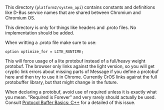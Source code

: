 This directory (`platform2/system_api`) contains constants and definitions
like D-Bus service names that are shared between Chromium and Chromium OS.

This directory is only for things like headers and .proto files.
No implementation should be added.

When writting a .proto file make sure to use:

```
option optimize_for = LITE_RUNTIME;
```

This will force usage of a lite protobuf instead of a full/heavy weight
protobuf. The browser only links against the light version, so you will get
cryptic link errors about missing parts of Message if you define a protobuf here
and then try to use it in Chrome. Currently CrOS links against the full
protobuffer library, but that might change in the future.

When declaring a protobuf, avoid use of required unless it is exactly what you
mean. "Required is Forever" and very rarely should actually be used. Consult
[Protocol Buffer Basics: C++](http://code.google.com/apis/protocolbuffers/docs/cpptutorial.html)
for a detailed of this issue.
